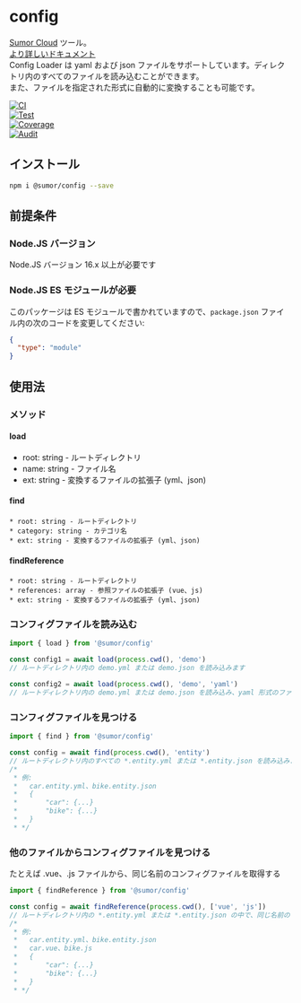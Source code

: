 # config

[Sumor Cloud](https://sumor.cloud) ツール。  
[より詳しいドキュメント](https://sumor.cloud)  
Config Loader は yaml および json ファイルをサポートしています。ディレクトリ内のすべてのファイルを読み込むことができます。  
また、ファイルを指定された形式に自動的に変換することも可能です。

[![CI](https://github.com/sumor-cloud/config/actions/workflows/ci.yml/badge.svg)](https://github.com/sumor-cloud/config/actions/workflows/ci.yml)  
[![Test](https://github.com/sumor-cloud/config/actions/workflows/ut.yml/badge.svg)](https://github.com/sumor-cloud/config/actions/workflows/ut.yml)  
[![Coverage](https://github.com/sumor-cloud/config/actions/workflows/coverage.yml/badge.svg)](https://github.com/sumor-cloud/config/actions/workflows/coverage.yml)  
[![Audit](https://github.com/sumor-cloud/config/actions/workflows/audit.yml/badge.svg)](https://github.com/sumor-cloud/config/actions/workflows/audit.yml)

## インストール

```bash
npm i @sumor/config --save
```

## 前提条件

### Node.JS バージョン

Node.JS バージョン 16.x 以上が必要です

### Node.JS ES モジュールが必要

このパッケージは ES モジュールで書かれていますので、`package.json` ファイル内の次のコードを変更してください:

```json
{
  "type": "module"
}
```

## 使用法

### メソッド

#### load

- root: string - ルートディレクトリ
- name: string - ファイル名
- ext: string - 変換するファイルの拡張子 (yml、json)

#### find

    * root: string - ルートディレクトリ
    * category: string - カテゴリ名
    * ext: string - 変換するファイルの拡張子 (yml、json)

#### findReference

    * root: string - ルートディレクトリ
    * references: array - 参照ファイルの拡張子 (vue、js)
    * ext: string - 変換するファイルの拡張子 (yml、json)

### コンフィグファイルを読み込む

```javascript
import { load } from '@sumor/config'

const config1 = await load(process.cwd(), 'demo')
// ルートディレクトリ内の demo.yml または demo.json を読み込みます

const config2 = await load(process.cwd(), 'demo', 'yaml')
// ルートディレクトリ内の demo.yml または demo.json を読み込み、yaml 形式のファイルに変換します
```

### コンフィグファイルを見つける

```javascript
import { find } from '@sumor/config'

const config = await find(process.cwd(), 'entity')
// ルートディレクトリ内のすべての *.entity.yml または *.entity.json を読み込みます
/*
 * 例:
 *   car.entity.yml、bike.entity.json
 *   {
 *       "car": {...}
 *       "bike": {...}
 *   }
 * */
```

### 他のファイルからコンフィグファイルを見つける

たとえば .vue、.js ファイルから、同じ名前のコンフィグファイルを取得する

```javascript
import { findReference } from '@sumor/config'

const config = await findReference(process.cwd(), ['vue', 'js'])
// ルートディレクトリ内の *.entity.yml または *.entity.json の中で、同じ名前の *.vue または *.js ファイルを持つものをすべて読み込みます
/*
 * 例:
 *   car.entity.yml、bike.entity.json
 *   car.vue、bike.js
 *   {
 *       "car": {...}
 *       "bike": {...}
 *   }
 * */
```
